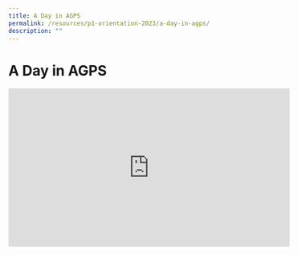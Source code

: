 ```yaml
---
title: A Day in AGPS
permalink: /resources/p1-orientation-2023/a-day-in-agps/
description: ""
---
```

A Day in AGPS 
==============================

<div class="bp-youtube">

<iframe width="560" height="315" src="https://www.youtube.com/embed/75HRmZmnXMk" title="YouTube video player" frameborder="0" allow="accelerometer; autoplay; clipboard-write; encrypted-media; gyroscope; picture-in-picture" allowfullscreen=""></iframe>

</div>